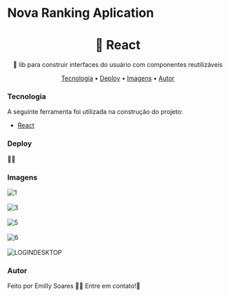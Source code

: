 <h1>Nova Ranking Aplication</h1>

<h1 align="center">🔗 React</h1>
<p align="center">🚀 lib para construir interfaces do usuário com componentes reutilizáveis</p>

<p align="center">
  <a href="#Tecnologia">Tecnologia</a> • 
 <a href="#Deploy">Deploy</a> •
<a href="#Imagens">Imagens</a> •
 <a href="#autor">Autor</a>
</p>

### Tecnologia 
A seguinte ferramenta foi utilizada na construção do projeto:
- [React](https://pt-br.reactjs.org/)

### Deploy 
🔗🚀

### Imagens

![1](https://github.com/emilly-soares/Potshop-Aplication/assets/54116441/63874e9e-54ec-4368-97e4-4f4bb60b2a32)
<br/><br/>
![3](https://github.com/emilly-soares/Potshop-Aplication/assets/54116441/9d1e4501-4c2d-48e0-96ef-a2f25f558914)
<br/><br/>
![5](https://github.com/emilly-soares/Potshop-Aplication/assets/54116441/5615e66b-bcda-4b5e-a0c8-13835ca372bf)
<br/><br/>
![6](https://github.com/emilly-soares/Potshop-Aplication/assets/54116441/6bdd593f-b1a6-4680-ab54-a564891dec8b)
<br/><br/>
![LOGINDESKTOP](https://github.com/emilly-soares/Potshop-Aplication/assets/54116441/605d255a-3b72-4493-858d-342e40abfd84)

### Autor
Feito por Emilly Soares 👋🏽 Entre em contato!🚀
